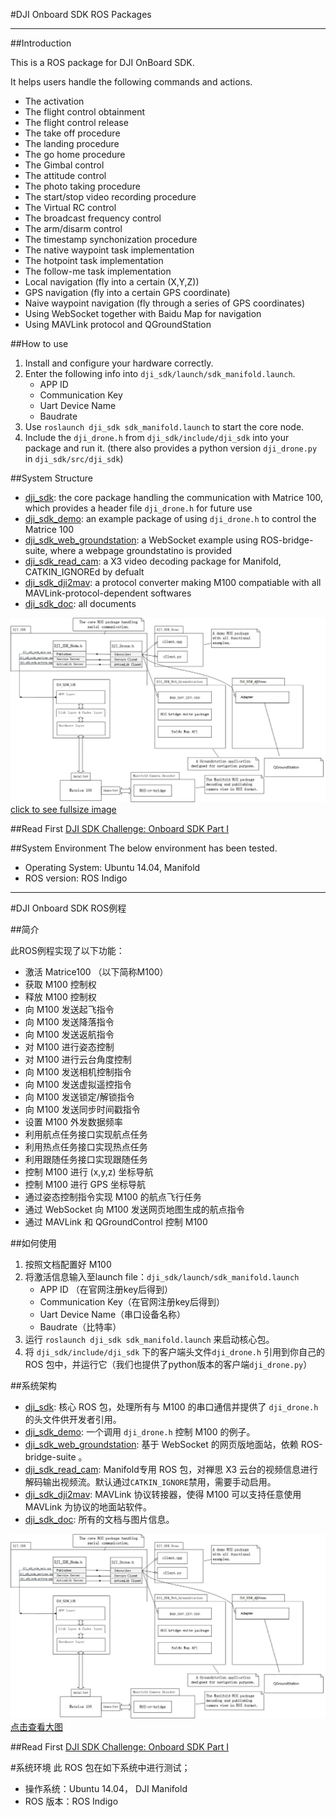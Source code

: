 #DJI Onboard SDK ROS Packages

----

##Introduction

This is a ROS package for DJI OnBoard SDK.

It helps users handle the following commands and actions.

* The activation
* The flight control obtainment
* The flight control release
* The take off procedure
* The landing procedure
* The go home procedure
* The Gimbal control
* The attitude control
* The photo taking procedure
* The start/stop video recording procedure
* The Virtual RC control
* The broadcast frequency control
* The arm/disarm control
* The timestamp synchonization procedure
* The native waypoint task implementation
* The hotpoint task implementation
* The follow-me task implementation
* Local navigation (fly into a certain (X,Y,Z))
* GPS navigation (fly into a certain GPS coordinate)
* Naive waypoint navigation (fly through a series of GPS coordinates)
* Using WebSocket together with Baidu Map for navigation 
* Using MAVLink protocol and QGroundStation

##How to use
1. Install and configure your hardware correctly.
2. Enter the following info into `dji_sdk/launch/sdk_manifold.launch`.
	* APP ID
	* Communication Key
	* Uart Device Name
	* Baudrate
3. Use `roslaunch dji_sdk sdk_manifold.launch` to start the core node.
4. Include the `dji_drone.h` from `dji_sdk/include/dji_sdk` into your package and run it. (there also provides a python version `dji_drone.py` in `dji_sdk/src/dji_sdk`)


##System Structure
* [dji_sdk](dji_sdk): the core package handling the communication with Matrice 100, which provides a header file `dji_drone.h` for future use
* [dji_sdk_demo](dji_sdk_demo): an example package of using `dji_drone.h` to control the Matrice 100
* [dji_sdk_web_groundstation](dji_sdk_web_groundstation): a WebSocket example using ROS-bridge-suite, where a webpage groundstatino is provided
* [dji_sdk_read_cam](dji_sdk_read_cam): a X3 video decoding package for Manifold, CATKIN_IGNOREd by defualt
* [dji_sdk_dji2mav](dji_sdk_dji2mav): a protocol converter making M100 compatiable with all MAVLink-protocol-dependent softwares
* [dji_sdk_doc](dji_sdk_doc): all documents

![image](dji_sdk_doc/structure.jpg)
[click to see fullsize image](https://raw.githubusercontent.com/dji-sdk/Onboard-SDK-ROS/2.3/dji_sdk_doc/structure.jpg)

##Read First
[DJI SDK Challenge: Onboard SDK Part I](dji_sdk_doc/whatToKnowI.md)

##System Environment
The below environment has been tested.
* Operating System: Ubuntu 14.04, Manifold
* ROS version: ROS Indigo

---

#DJI Onboard SDK ROS例程

##简介

此ROS例程实现了以下功能：

* 激活 Matrice100 （以下简称M100）
* 获取 M100 控制权
* 释放 M100 控制权
* 向 M100 发送起飞指令
* 向 M100 发送降落指令
* 向 M100 发送返航指令
* 对 M100 进行姿态控制
* 对 M100 进行云台角度控制
* 向 M100 发送相机控制指令
* 向 M100 发送虚拟遥控指令
* 向 M100 发送锁定/解锁指令
* 向 M100 发送同步时间戳指令
* 设置 M100 外发数据频率
* 利用航点任务接口实现航点任务
* 利用热点任务接口实现热点任务
* 利用跟随任务接口实现跟随任务
* 控制 M100 进行 (x,y,z) 坐标导航
* 控制 M100 进行 GPS 坐标导航
* 通过姿态控制指令实现 M100 的航点飞行任务
* 通过 WebSocket 向 M100 发送网页地图生成的航点指令
* 通过 MAVLink 和 QGroundControl 控制 M100

##如何使用

1. 按照文档配置好 M100 
2. 将激活信息输入至launch file：`dji_sdk/launch/sdk_manifold.launch`
	* APP ID （在官网注册key后得到）
	* Communication Key（在官网注册key后得到）
	* Uart Device Name（串口设备名称）
	* Baudrate（比特率）
3. 运行 `roslaunch dji_sdk sdk_manifold.launch` 来启动核心包。
4. 将 `dji_sdk/include/dji_sdk` 下的客户端头文件`dji_drone.h` 引用到你自己的 ROS 包中，并运行它（我们也提供了python版本的客户端`dji_drone.py`）

##系统架构
* [dji_sdk](dji_sdk): 核心 ROS 包，处理所有与 M100 的串口通信并提供了 `dji_drone.h`的头文件供开发者引用。
* [dji_sdk_demo](dji_sdk_demo): 一个调用 `dji_drone.h` 控制 M100 的例子。
* [dji_sdk_web_groundstation](dji_sdk_web_groundstation): 基于 WebSocket 的网页版地面站，依赖 ROS-bridge-suite 。
* [dji_sdk_read_cam](dji_sdk_read_cam): Manifold专用 ROS 包，对禅思 X3 云台的视频信息进行解码输出视频流。默认通过`CATKIN_IGNORE`禁用，需要手动启用。
* [dji_sdk_dji2mav](dji_sdk_dji2mav): MAVLink 协议转接器，使得 M100 可以支持任意使用 MAVLink 为协议的地面站软件。
* [dji_sdk_doc](dji_sdk_doc): 所有的文档与图片信息。

![image](dji_sdk_doc/structure.jpg)
[点击查看大图](https://raw.githubusercontent.com/dji-sdk/Onboard-SDK-ROS/2.3/dji_sdk_doc/structure.jpg)

##Read First
[DJI SDK Challenge: Onboard SDK Part I](dji_sdk_doc/whatToKnowI.md)

#系统环境
此 ROS 包在如下系统中进行测试；
* 操作系统：Ubuntu 14.04， DJI Manifold
* ROS 版本：ROS Indigo
